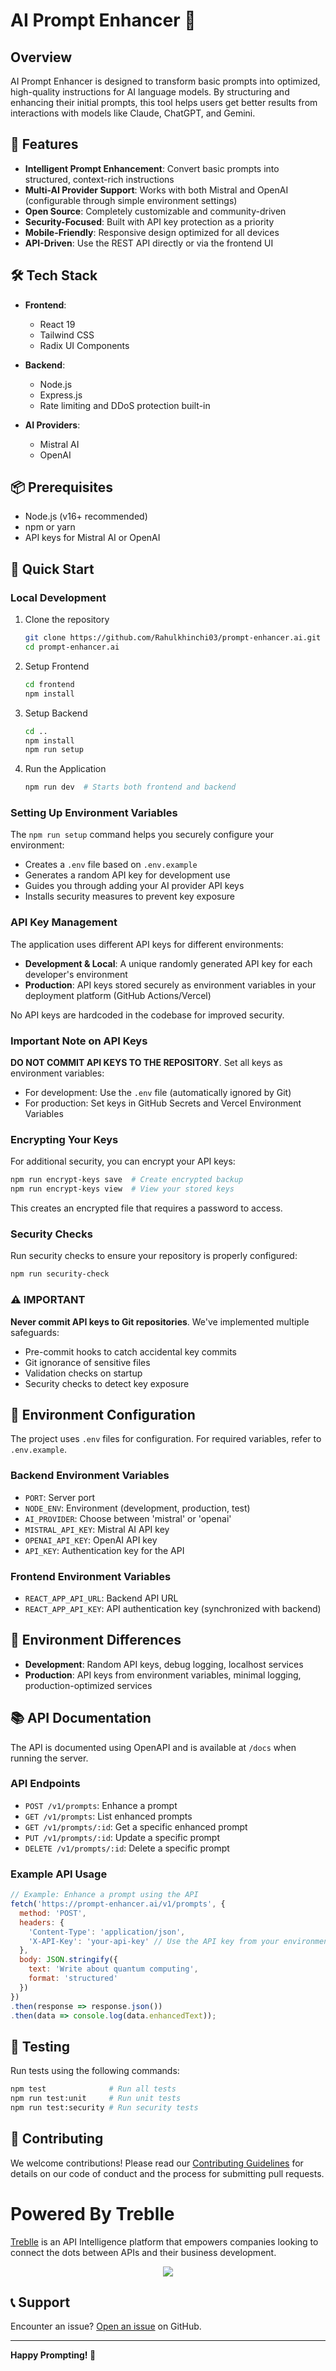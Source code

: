 # AI Prompt Enhancer 🚀

## Overview

AI Prompt Enhancer is designed to transform basic prompts into optimized, high-quality instructions for AI language models. By structuring and enhancing their initial prompts, this tool helps users get better results from interactions with models like Claude, ChatGPT, and Gemini.

## 🌟 Features

- **Intelligent Prompt Enhancement**: Convert basic prompts into structured, context-rich instructions
- **Multi-AI Provider Support**: Works with both Mistral and OpenAI (configurable through simple environment settings)
- **Open Source**: Completely customizable and community-driven
- **Security-Focused**: Built with API key protection as a priority
- **Mobile-Friendly**: Responsive design optimized for all devices
- **API-Driven**: Use the REST API directly or via the frontend UI

## 🛠 Tech Stack

- **Frontend**:
  - React 19
  - Tailwind CSS
  - Radix UI Components

- **Backend**:
  - Node.js
  - Express.js
  - Rate limiting and DDoS protection built-in

- **AI Providers**:
  - Mistral AI
  - OpenAI

## 📦 Prerequisites

- Node.js (v16+ recommended)
- npm or yarn
- API keys for Mistral AI or OpenAI
  
## 🚀 Quick Start

### Local Development

1. Clone the repository

   ```bash
   git clone https://github.com/Rahulkhinchi03/prompt-enhancer.ai.git
   cd prompt-enhancer.ai
   ```

2. Setup Frontend

   ```bash
   cd frontend
   npm install
   ```

2. Setup Backend

   ```bash
   cd ..
   npm install
   npm run setup
   ```

4. Run the Application

   ```bash
   npm run dev  # Starts both frontend and backend
   ```

### Setting Up Environment Variables

The `npm run setup` command helps you securely configure your environment:

- Creates a `.env` file based on `.env.example`
- Generates a random API key for development use
- Guides you through adding your AI provider API keys
- Installs security measures to prevent key exposure

### API Key Management

The application uses different API keys for different environments:

- **Development & Local**: A unique randomly generated API key for each developer's environment
- **Production**: API keys stored securely as environment variables in your deployment platform (GitHub Actions/Vercel)

No API keys are hardcoded in the codebase for improved security.

### Important Note on API Keys

**DO NOT COMMIT API KEYS TO THE REPOSITORY**. Set all keys as environment variables:

- For development: Use the `.env` file (automatically ignored by Git)
- For production: Set keys in GitHub Secrets and Vercel Environment Variables

### Encrypting Your Keys

For additional security, you can encrypt your API keys:

```bash
npm run encrypt-keys save  # Create encrypted backup
npm run encrypt-keys view  # View your stored keys
```

This creates an encrypted file that requires a password to access.

### Security Checks

Run security checks to ensure your repository is properly configured:

```bash
npm run security-check
```

### ⚠️ IMPORTANT

**Never commit API keys to Git repositories**. We've implemented multiple safeguards:

- Pre-commit hooks to catch accidental key commits
- Git ignorance of sensitive files
- Validation checks on startup
- Security checks to detect key exposure

## 🔐 Environment Configuration

The project uses `.env` files for configuration. For required variables, refer to `.env.example`.

### Backend Environment Variables

- `PORT`: Server port
- `NODE_ENV`: Environment (development, production, test)
- `AI_PROVIDER`: Choose between 'mistral' or 'openai'
- `MISTRAL_API_KEY`: Mistral AI API key
- `OPENAI_API_KEY`: OpenAI API key
- `API_KEY`: Authentication key for the API

### Frontend Environment Variables

- `REACT_APP_API_URL`: Backend API URL
- `REACT_APP_API_KEY`: API authentication key (synchronized with backend)

## 🔄 Environment Differences

- **Development**: Random API keys, debug logging, localhost services
- **Production**: API keys from environment variables, minimal logging, production-optimized services

## 📚 API Documentation

The API is documented using OpenAPI and is available at `/docs` when running the server.

### API Endpoints

- `POST /v1/prompts`: Enhance a prompt
- `GET /v1/prompts`: List enhanced prompts
- `GET /v1/prompts/:id`: Get a specific enhanced prompt
- `PUT /v1/prompts/:id`: Update a specific prompt
- `DELETE /v1/prompts/:id`: Delete a specific prompt

### Example API Usage

```javascript
// Example: Enhance a prompt using the API
fetch('https://prompt-enhancer.ai/v1/prompts', {
  method: 'POST',
  headers: {
    'Content-Type': 'application/json',
    'X-API-Key': 'your-api-key' // Use the API key from your environment
  },
  body: JSON.stringify({
    text: 'Write about quantum computing',
    format: 'structured'
  })
})
.then(response => response.json())
.then(data => console.log(data.enhancedText));
```

## 🧪 Testing

Run tests using the following commands:

```bash
npm test              # Run all tests
npm run test:unit     # Run unit tests
npm run test:security # Run security tests
```

## 🤝 Contributing

We welcome contributions! Please read our [Contributing Guidelines](CONTRIBUTING.md) for details on our code of conduct and the process for submitting pull requests.

# Powered By Treblle

[Treblle](https://treblle.com) is an API Intelligence platform that empowers companies looking to connect the dots between APIs and their business development.

<div align="center">
  <img src="https://github.com/user-attachments/assets/54f0c084-65bb-4431-b80d-cceab6c63dc3"/>
</div>

## 📞 Support

Encounter an issue? [Open an issue](https://github.com/Treblle/prompt-enhancer/issues) on GitHub.

---

**Happy Prompting! 🎉**
